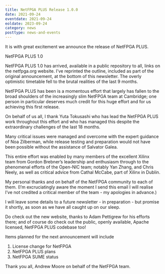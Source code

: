```yaml
---
title: NetFPGA PLUS Release 1.0.0
date: 2021-09-24
eventdate: 2021-09-24
eoldate: 2023-09-24
category: news
posttype: news-and-events
---
```


It is with great excitement we announce the release of NetFPGA PLUS.

NetFPGA PLUS 1.0

NetFPGA PLUS 1.0 has arrived, available in a public repository to all, links on the netfpga.org website. I’ve reprinted the outline, included as part of the original announcement, at the bottom of this newsletter. The overly optimistic timetable fell to the brutal realities of the last 9 months.

NetFPGA PLUS has been  is a momentous effort that largely has fallen to the broad shoulders of the increasingly slim NetFPGA team at Cambridge; one person in particular deserves much credit for this huge effort and for us achieving this first release.

On behalf of us all, I thank Yuta Tokusashi who has lead the NetFPGA PLUS work throughout this effort and who has managed this despite the extraordinary challenges of the last 18 months.

Many critical issues were managed and overcome with the expert guidance of Noa Zilberman, while release testing and preparation would not have been possible without the assistance of Salvator Galea.

This entire effort was enabled by many members of the excellent Xilinx team from Gordon Brebner’s leadership and enthusiasm through to the phenomenal efforts of the Open-NIC team; notably Yan Zhang, and Chris Neely, as well as critical advice from Cathal McCabe, part of Xilinx in Dublin. 

My personal thanks and on behalf of the NetFPGA community to each of them. (I’m excruciatingly aware the moment I send this email I will realise I’ve not credited a critical member of the team - my apologies in advance.)

I will leave some details to a future newsletter - in preparation - but promise it shortly, as soon as we have all caught up on our sleep.

Do check out the new website, thanks to Adam Pettigrew for his efforts there; and of course do check out the public, openly available, Apache licensed, NetFPGA PLUS codebase too!

Items planned for the next announcement will include

1. License change for NetFPGA
2. NetFPGA PLUS plans
3. NetFPGA SUME status


Thank you all,
Andrew Moore
on behalf of the NetFPGA team.


